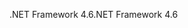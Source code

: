 <span data-ttu-id="9e1b7-101">.NET Framework 4.6</span><span class="sxs-lookup"><span data-stu-id="9e1b7-101">.NET Framework 4.6</span></span>